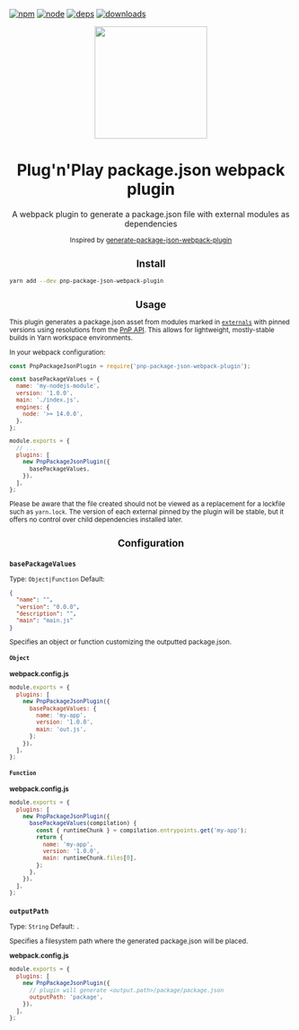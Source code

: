 [![npm][npm]][npm-url]
[![node][node]][node-url]
[![deps][deps]][deps-url]
[![downloads][downloads]][downloads-url]

<div align="center">
  <a href="https://github.com/webpack/webpack">
    <img width="200" height="200" src="https://webpack.js.org/assets/icon-square-big.svg">
  </a>
  <h1>Plug'n'Play package.json webpack plugin</h1>
  <p>A webpack plugin to generate a package.json file with external modules as dependencies</p>
  <small>Inspired by <a href="https://github.com/lostpebble/generate-package-json-webpack-plugin">generate-package-json-webpack-plugin</a>
</div>

<h2 align="center">Install</h2>

```bash
yarn add --dev pnp-package-json-webpack-plugin
```

<h2 align="center">Usage</h2>

This plugin generates a package.json asset from modules marked in
[`externals`](https://webpack.js.org/configuration/externals/) with pinned
versions using resolutions from the
[PnP API](https://yarnpkg.com/advanced/pnpapi). This allows for lightweight,
mostly-stable builds in Yarn workspace environments.

In your webpack configuration:

```javascript
const PnpPackageJsonPlugin = require('pnp-package-json-webpack-plugin');

const basePackageValues = {
  name: 'my-nodejs-module',
  version: '1.0.0',
  main: './index.js',
  engines: {
    node: '>= 14.0.0',
  },
};

module.exports = {
  // ...
  plugins: [
    new PnpPackageJsonPlugin({
      basePackageValues,
    }),
  ],
};
```

Please be aware that the file created should not be viewed as a replacement for
a lockfile such as `yarn.lock`. The version of each external pinned by the
plugin will be stable, but it offers no control over child dependencies
installed later.

<h2 align="center">Configuration</h2>

### `basePackageValues`

Type: `Object|Function`
Default:
```json
{
  "name": "",
  "version": "0.0.0",
  "description": "",
  "main": "main.js"
}
```

Specifies an object or function customizing the outputted package.json.

#### `Object`

**webpack.config.js**

```js
module.exports = {
  plugins: [
    new PnpPackageJsonPlugin({
      basePackageValues: {
        name: 'my-app',
        version: '1.0.0',
        main: 'out.js',
      };
    }),
  ],
};
```

#### `Function`

**webpack.config.js**

```js
module.exports = {
  plugins: [
    new PnpPackageJsonPlugin({
      basePackageValues(compilation) {
        const { runtimeChunk } = compilation.entrypoints.get('my-app');
        return {
          name: 'my-app',
          version: '1.0.0',
          main: runtimeChunk.files[0],
        };
      },
    }),
  ],
};
```

### `outputPath`

Type: `String`
Default: `.`

Specifies a filesystem path where the generated package.json will be placed.

**webpack.config.js**

```js
module.exports = {
  plugins: [
    new PnpPackageJsonPlugin({
      // plugin will generate <output.path>/package/package.json
      outputPath: 'package',
    }),
  ],
};
```

[npm]: https://img.shields.io/npm/v/pnp-package-json-webpack-plugin.svg
[npm-url]: https://npmjs.com/package/pnp-package-json-webpack-plugin

[node]: https://img.shields.io/node/v/pnp-package-json-webpack-plugin.svg
[node-url]: https://nodejs.org

[deps]: https://david-dm.org/kherock/pnp-package-json-webpack-plugin.svg
[deps-url]: https://david-dm.org/kherock/pnp-package-json-webpack-plugin

[tests]: http://img.shields.io/travis/kherock/pnp-package-json-webpack-plugin.svg
[tests-url]: https://travis-ci.org/kherock/pnp-package-json-webpack-plugin

[downloads]: https://img.shields.io/npm/dt/pnp-package-json-webpack-plugin.svg
[downloads-url]: https://npmjs.com/package/pnp-package-json-webpack-plugin
